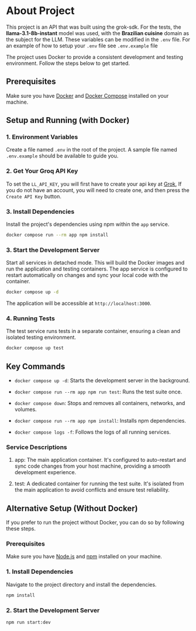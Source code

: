 # About Project

This project is an API that was built using the grok-sdk. For the tests, the **llama-3.1-8b-instant** model was used, with the **Brazilian cuisine** domain as the subject for the LLM. These variables can be modified in the `.env` file. For an example of how to setup your `.env` file see `.env.example` file

The project uses Docker to provide a consistent development and testing environment. Follow the steps below to get started.

## Prerequisites

Make sure you have [Docker](https://www.docker.com/get-started) and [Docker Compose](https://docs.docker.com/compose/install/) installed on your machine.

## Setup and Running (with Docker)

### 1. Environment Variables

Create a file named `.env` in the root of the project. A sample file named `.env.example` should be available to guide you.

### 2. Get Your Groq API Key

To set the `LL_API_KEY`, you will first have to create your api key at [Grok](https://console.groq.com/keys), If you do not have an account, you will need to create one, and then press the `Create API Key` button. 

### 3. Install Dependencies

Install the project's dependencies using npm within the `app` service.

```bash
docker compose run --rm app npm install
```

### 3. Start the Development Server
Start all services in detached mode. This will build the Docker images and run the application and testing containers. The app service is configured to restart automatically on changes and sync your local code with the container.

```Bash
docker compose up -d
```

The application will be accessible at `http://localhost:3000`.

### 4. Running Tests
The test service runs tests in a separate container, ensuring a clean and isolated testing environment.

```Bash
docker compose up test
```

## Key Commands

* `docker compose up -d`: Starts the development server in the background.

* `docker compose run --rm app npm run test`: Runs the test suite once.

* `docker compose down`: Stops and removes all containers, networks, and volumes.

* `docker compose run --rm app npm install`: Installs npm dependencies.

* `docker compose logs -f`: Follows the logs of all running services.

### Service Descriptions

1. app: The main application container. It's configured to auto-restart and sync code changes from your host machine, providing a smooth development experience.

2. test: A dedicated container for running the test suite. It's isolated from the main application to avoid conflicts and ensure test reliability.

## Alternative Setup (Without Docker)

If you prefer to run the project without Docker, you can do so by following these steps.

### Prerequisites

Make sure you have [Node.js](https://nodejs.org/) and [npm](https://www.npmjs.com/) installed on your machine.

### 1. Install Dependencies

Navigate to the project directory and install the dependencies.

```Bash
npm install
```

### 2. Start the Development Server

```Bash
npm run start:dev
```

